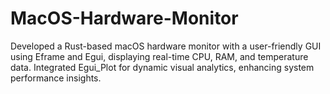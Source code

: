 # MacOS-Hardware-Monitor
Developed a Rust-based macOS hardware monitor with a user-friendly GUI using Eframe and Egui, displaying real-time CPU, RAM, and temperature data. Integrated Egui_Plot for dynamic visual analytics, enhancing system performance insights.

